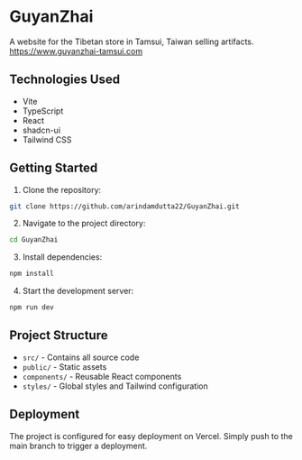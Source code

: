 # GuyanZhai

A website for the Tibetan store in Tamsui, Taiwan selling artifacts.
https://www.guyanzhai-tamsui.com

## Technologies Used

- Vite
- TypeScript
- React
- shadcn-ui
- Tailwind CSS

## Getting Started

1. Clone the repository:
```sh
git clone https://github.com/arindamdutta22/GuyanZhai.git
```

2. Navigate to the project directory:
```sh
cd GuyanZhai
```

3. Install dependencies:
```sh
npm install
```

4. Start the development server:
```sh
npm run dev
```

## Project Structure

- `src/` - Contains all source code
- `public/` - Static assets
- `components/` - Reusable React components
- `styles/` - Global styles and Tailwind configuration

## Deployment

The project is configured for easy deployment on Vercel. Simply push to the main branch to trigger a deployment.
